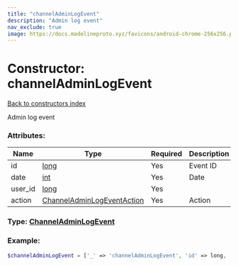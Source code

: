 ```yaml
---
title: "channelAdminLogEvent"
description: "Admin log event"
nav_exclude: true
image: https://docs.madelineproto.xyz/favicons/android-chrome-256x256.png
---
```

# Constructor: channelAdminLogEvent  
[Back to constructors index](/API_docs/constructors/index.md)



Admin log event

### Attributes:

| Name     |    Type       | Required | Description |
|----------|---------------|----------|-------------|
|id|[long](/API_docs/types/long.md) | Yes|Event ID|
|date|[int](/API_docs/types/int.md) | Yes|Date|
|user\_id|[long](/API_docs/types/long.md) | Yes|
|action|[ChannelAdminLogEventAction](/API_docs/types/ChannelAdminLogEventAction.md) | Yes|Action|



### Type: [ChannelAdminLogEvent](/API_docs/types/ChannelAdminLogEvent.md)


### Example:

```php
$channelAdminLogEvent = ['_' => 'channelAdminLogEvent', 'id' => long, 'date' => int, 'user_id' => long, 'action' => ChannelAdminLogEventAction];
```  
